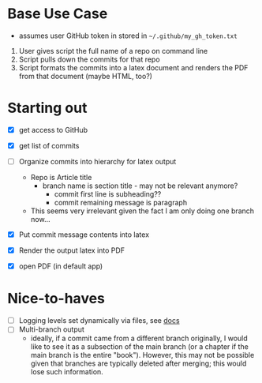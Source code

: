 # Base Use Case
- assumes user GitHub token in stored in `~/.github/my_gh_token.txt`
1. User gives script the full name of a repo on command line
2. Script pulls down the commits for that repo
3. Script formats the commits into a latex document and renders the PDF from that document (maybe HTML, too?)

# Starting out
- [x] get access to GitHub
- [x] get list of commits
- [ ] Organize commits into hierarchy for latex output
  - Repo is Article title
    - branch name is section title - may not be relevant anymore?
      - commit first line is subheading?? 
      - commit remaining message is paragraph
  - This seems very irrelevant given the fact I am only doing one branch now...
- [x] Put commit message contents into latex
- [x] Render the output latex into PDF
- [x] open PDF (in default app)


# Nice-to-haves
- [ ] Logging levels set dynamically via files, see [docs](https://docs.python.org/3/library/logging.config.html)
- [ ] Multi-branch output
  - ideally, if a commit came from a different branch originally, I would like to see it as a subsection of the main branch (or a chapter if the main branch is the entire "book"). However, this may not be possible given that branches are typically deleted after merging; this would lose such information. 